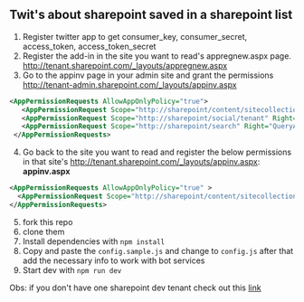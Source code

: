 ## Twit's about sharepoint saved in a sharepoint list

1. Register twitter app to get  consumer_key, consumer_secret, access_token, access_token_secret
2. Register the add-in in the site you want to read's appregnew.aspx page. http://tenant.sharepoint.com/_layouts/appregnew.aspx
3. Go to the appinv page in your admin site and grant the permissions http://tenant-admin.sharepoint.com/_layouts/appinv.aspx
 ```xml
 <AppPermissionRequests AllowAppOnlyPolicy="true">
    <AppPermissionRequest Scope="http://sharepoint/content/sitecollection" Right="FullControl" />
    <AppPermissionRequest Scope="http://sharepoint/social/tenant" Right="FullControl" />
    <AppPermissionRequest Scope="http://sharepoint/search" Right="QueryAsUserIgnoreAppPrincipal" />
  </AppPermissionRequests>
```

4. Go back to the site you want to read and register the below permissions in that site's http://tenant.sharepoint.com/_layouts/appinv.aspx: **appinv.aspx**
  ```xml
  <AppPermissionRequests AllowAppOnlyPolicy="true" >
    <AppPermissionRequest Scope="http://sharepoint/content/sitecollection" Right="FullControl" />
  </AppPermissionRequests>
  ```
5. fork this repo
6. clone them
7. Install dependencies with `npm install`
8. Copy and paste the `config.sample.js`  and change to `config.js` after that add the necessary info to work with bot services
9. Start dev with `npm run dev`


Obs: if you don't have one sharepoint dev tenant check out this [link](https://profile.microsoft.com/RegSysProfileCenter/wizardnp.aspx?wizid=14b845d0-938c-45af-b061-f798fbb4d170&lcid=1033)
